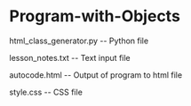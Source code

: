 # Program-with-Objects
 
 html_class_generator.py -- Python file
                             
 lesson_notes.txt -- Text input file
                             
 autocode.html -- Output of program to html file 
                             
 style.css -- CSS file
